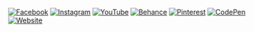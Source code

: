<!--      Shihab           -->
[![Facebook](https://img.shields.io/badge/-Facebook-blue?logo=facebook&logoColor=white&style=for-the-badge)](https://www.facebook.com/fuadhasanshihabyt/)
[![Instagram](https://img.shields.io/badge/-Instagram-E4405F?logo=instagram&logoColor=white&style=for-the-badge)](https://www.instagram.com/fuadhasan_shihab/)
[![YouTube](https://img.shields.io/badge/-YouTube-FF0000?logo=youtube&logoColor=white&style=for-the-badge)](https://youtube.com/channel/UCVXhsiFQQAd727b5SwbbouA)
[![Behance](https://img.shields.io/badge/-Behance-1769FF?logo=behance&logoColor=white&style=for-the-badge)](https://www.behance.net/fuadhasanshihab)
[![Pinterest](https://img.shields.io/badge/-Pinterest-E60023?logo=pinterest&logoColor=white&style=for-the-badge)](https://www.pinterest.com/fuadhasan_shihab/)
[![CodePen](https://img.shields.io/badge/-CodePen-000000?logo=codepen&logoColor=white&style=for-the-badge)](https://codepen.io/fuadhasanshihab)
[![Website](https://img.shields.io/badge/-Website-0000FF?style=for-the-badge)](https://fuadhasanshihab.blogspot.com/)
